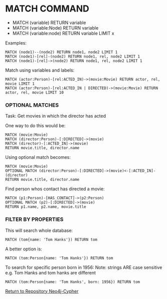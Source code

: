 # MATCH COMMAND

* MATCH (variable) RETURN variable
* MATCH (variable:Node) RETURN variable
* MATCH (variable:node) RETURN variable LIMIT x

Examples:
```Cypher
MATCH (node1)--(node2) RETURN node1, node2 LIMIT 1
MATCH (node1)-[rel]-(node2) RETURN node1, rel, node2 LIMIT 1
MATCH (node1)-[rel]->(node2) RETURN node1, rel, node2 LIMIT 1
```

Match using variables and labels:
```Cypher
MATCH (actor:Person)-[rel:ACTED_IN)->(movie:Movie) RETURN actor, rel, movie LIMIT 1
MATCH (actor:Person)-[rel:ACTED_IN | DIRECTED)->(movie:Movie) RETURN actor, rel, movie LIMIT 10
```

### OPTIONAL MATCHES

Task: Get movies in which the director has acted

One way to do this would be:
```Cypher
MATCH (movie:Movie)
MATCH (director:Person)-[:DIRECTED]->(movie)
MATCH (director)-[:ACTED_IN]->(movie)
RETURN movie.title, director.name
```

Using optional match becomes:
```Cypher
MATCH (movie:Movie)
OPTIONAL MATCH (director:Person)-[:DIRECTED]->(movie)<-[:ACTED_IN]-(director)
RETURN movie.title, director.name
```

Find person whos contact has directed a movie:
```Cypher
MATCH (p1:Person)-[HAS_CONTACT]->(p2:Person)
OPTIONAL MATCH (p2)-[:DIRECTED]->(movie)
RETURN p1.name, p2.name, movie.title
```

### FILTER BY PROPERTIES

This will search whole database:
```Cypher
MATCH (tom{name: 'Tom Hanks'}) RETURN tom
```
A better option is:
```Cypher
MATCH (tom:Person{name: 'Tom Hanks'}) RETURN tom
```
To search for specific person born in 1956:
Note: strings ARE case sensitive e.g. Tom Hanks and tom hanks are different
```Cypher
MATCH (tom:Person{name: 'Tom Hanks', born: 1956}) RETURN tom
```


[Return to Repository Neo4j-Cypher](../README.md)